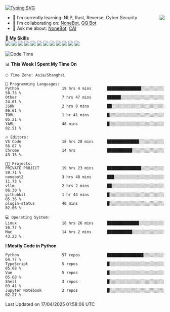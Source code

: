 [![Typing SVG](https://readme-typing-svg.herokuapp.com?size=25&duration=2500&color=8C43EA&vCenter=true&width=200&height=40&lines=Hi+there+%F0%9F%91%8B%F0%9F%8F%BB;I'm+yanyongyu)](https://git.io/typing-svg)

<a href="#">
  <img align="right" src="https://github-readme-stats.vercel.app/api?username=yanyongyu&count_private=true&show_icons=true&bg_color=15,f2f7fd,E0EAFC" />
</a>

- 🌱 I’m currently learning: NLP, Rust, Reverse, Cyber Security
- 👯 I’m collaborating on: [NoneBot](https://github.com/nonebot), [QQ Bot](https://github.com/Mrs4s/go-cqhttp)
- 💬 Ask me about: [NoneBot](https://github.com/nonebot), [CAI](https://github.com/cscs181/CAI)

🌟 **My Skills**  
![](https://img.shields.io/badge/-Python-3e74a2?style=flat-square&logo=Python&logoColor=fff)
![](https://img.shields.io/badge/-TypeScript-3178C6?style=flat-square&logo=TypeScript&logoColor=fff)
![](https://img.shields.io/badge/-Vue-4fc08d?style=flat-square&logo=Vue.js&logoColor=fff)
![](https://img.shields.io/badge/-React-2d98ce?style=flat-square&logo=React&logoColor=fff)
![](https://img.shields.io/badge/-FastAPI-009688?style=flat-square&logo=FastAPI&logoColor=fff)
![](https://img.shields.io/badge/-Linux-000000?style=flat-square&logo=Linux&logoColor=fff)
![](https://img.shields.io/badge/-Docker-2496ED?style=flat-square&logo=Docker&logoColor=fff)
![](https://img.shields.io/badge/-Kubernetes-326CE5?style=flat-square&logo=Kubernetes&logoColor=fff)
![](https://img.shields.io/badge/-GitHub%20Actions-2088FF?style=flat-square&logo=GitHubActions&logoColor=fff)
![](https://img.shields.io/badge/-PostgreSQL-4169E1?style=flat-square&logo=PostgreSQL&logoColor=fff)
![](https://img.shields.io/badge/-Redis-DC382D?style=flat-square&logo=Redis&logoColor=fff)
![](https://img.shields.io/badge/-MongoDB-47A248?style=flat-square&logo=MongoDB&logoColor=fff)

<!--START_SECTION:waka-->
![Code Time](http://img.shields.io/badge/Code%20Time-7%2C484%20hrs%2031%20mins-blue)

📊 **This Week I Spent My Time On** 

```text
🕑︎ Time Zone: Asia/Shanghai

💬 Programming Languages: 
Python                   19 hrs 4 mins       ███████████████░░░░░░░░░░   58.73 % 
Other                    7 hrs 47 mins       ██████░░░░░░░░░░░░░░░░░░░   24.01 % 
JSON                     2 hrs 8 mins        ██░░░░░░░░░░░░░░░░░░░░░░░   06.61 % 
TOML                     1 hr 41 mins        █░░░░░░░░░░░░░░░░░░░░░░░░   05.21 % 
YAML                     48 mins             █░░░░░░░░░░░░░░░░░░░░░░░░   02.51 % 

🔥 Editors: 
VS Code                  18 hrs 28 mins      ██████████████░░░░░░░░░░░   56.87 % 
Chrome                   14 hrs              ███████████░░░░░░░░░░░░░░   43.13 % 

🐱‍💻 Projects: 
PRIVATE PROJECT          19 hrs 23 mins      ███████████████░░░░░░░░░░   59.71 % 
nonebot2                 3 hrs 48 mins       ███░░░░░░░░░░░░░░░░░░░░░░   11.73 % 
vllm                     2 hrs 2 mins        ██░░░░░░░░░░░░░░░░░░░░░░░   06.30 % 
githubkit                1 hr 44 mins        █░░░░░░░░░░░░░░░░░░░░░░░░   05.36 % 
plugin-status            40 mins             █░░░░░░░░░░░░░░░░░░░░░░░░   02.06 % 

💻 Operating System: 
Linux                    18 hrs 26 mins      ██████████████░░░░░░░░░░░   56.77 % 
Mac                      14 hrs 2 mins       ███████████░░░░░░░░░░░░░░   43.23 % 
```

**I Mostly Code in Python** 

```text
Python                   57 repos            ████████████████░░░░░░░░░   64.77 % 
TypeScript               5 repos             █░░░░░░░░░░░░░░░░░░░░░░░░   05.68 % 
Vue                      5 repos             █░░░░░░░░░░░░░░░░░░░░░░░░   05.68 % 
Shell                    3 repos             █░░░░░░░░░░░░░░░░░░░░░░░░   03.41 % 
Jupyter Notebook         2 repos             █░░░░░░░░░░░░░░░░░░░░░░░░   02.27 % 
```




 Last Updated on 17/04/2025 01:58:06 UTC
<!--END_SECTION:waka-->
